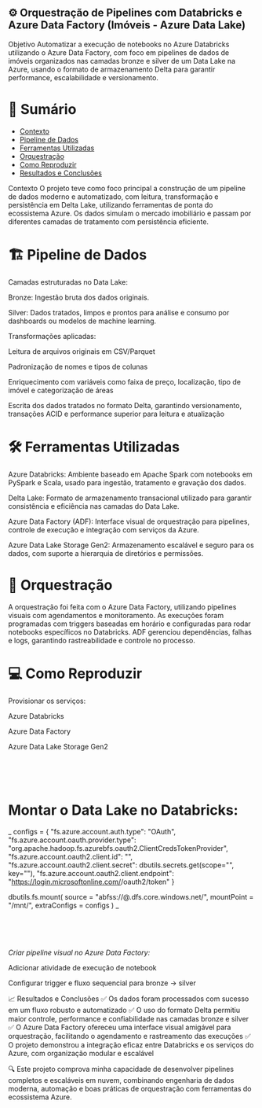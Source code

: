 ## ⚙️ Orquestração de Pipelines com Databricks e Azure Data Factory (Imóveis - Azure Data Lake)
Objetivo
Automatizar a execução de notebooks no Azure Databricks utilizando o Azure Data Factory, com foco em pipelines de dados de imóveis organizados nas camadas bronze e silver de um Data Lake na Azure, usando o formato de armazenamento Delta para garantir performance, escalabilidade e versionamento.

# 📌 Sumário
- [Contexto](#contexto)
- [Pipeline de Dados](#pipeline-de-dados)
- [Ferramentas Utilizadas](#ferramentas-utilizadas)
- [Orquestração](#orquestração)
- [Como Reproduzir](#como-reproduzir)
- [Resultados e Conclusões](#resultados-e-conclusões)

Contexto
O projeto teve como foco principal a construção de um pipeline de dados moderno e automatizado, com leitura, transformação e persistência em Delta Lake, utilizando ferramentas de ponta do ecossistema Azure. Os dados simulam o mercado imobiliário e passam por diferentes camadas de tratamento com persistência eficiente.

# 🏗 Pipeline de Dados 
Camadas estruturadas no Data Lake:

Bronze: Ingestão bruta dos dados originais.

Silver: Dados tratados, limpos e prontos para análise e consumo por dashboards ou modelos de machine learning.

Transformações aplicadas:

Leitura de arquivos originais em CSV/Parquet

Padronização de nomes e tipos de colunas

Enriquecimento com variáveis como faixa de preço, localização, tipo de imóvel e categorização de áreas

Escrita dos dados tratados no formato Delta, garantindo versionamento, transações ACID e performance superior para leitura e atualização

# 🛠 Ferramentas Utilizadas
Azure Databricks: Ambiente baseado em Apache Spark com notebooks em PySpark e Scala, usado para ingestão, tratamento e gravação dos dados.

Delta Lake: Formato de armazenamento transacional utilizado para garantir consistência e eficiência nas camadas do Data Lake.

Azure Data Factory (ADF): Interface visual de orquestração para pipelines, controle de execução e integração com serviços da Azure.

Azure Data Lake Storage Gen2: Armazenamento escalável e seguro para os dados, com suporte a hierarquia de diretórios e permissões.

# 🔄 Orquestração
A orquestração foi feita com o Azure Data Factory, utilizando pipelines visuais com agendamentos e monitoramento. As execuções foram programadas com triggers baseadas em horário e configuradas para rodar notebooks específicos no Databricks. ADF gerenciou dependências, falhas e logs, garantindo rastreabilidade e controle no processo.

# 💻 Como Reproduzir
Provisionar os serviços:

Azure Databricks

Azure Data Factory

Azure Data Lake Storage Gen2

<br/>
<br/>
<br/>

# Montar o Data Lake no Databricks:

_
configs = {
  "fs.azure.account.auth.type": "OAuth",
  "fs.azure.account.oauth.provider.type": "org.apache.hadoop.fs.azurebfs.oauth2.ClientCredsTokenProvider",
  "fs.azure.account.oauth2.client.id": "<application-id>",
  "fs.azure.account.oauth2.client.secret": dbutils.secrets.get(scope="<scope-name>", key="<key-name>"),
  "fs.azure.account.oauth2.client.endpoint": "https://login.microsoftonline.com/<tenant-id>/oauth2/token"
}

dbutils.fs.mount(
  source = "abfss://<container>@<storage>.dfs.core.windows.net/",
  mountPoint = "/mnt/<nome>",
  extraConfigs = configs
)
_

<br/>
<br/>
<br/>



*Criar pipeline visual no Azure Data Factory:*

Adicionar atividade de execução de notebook

Configurar trigger e fluxo sequencial para bronze → silver


📈 Resultados e Conclusões
✅ Os dados foram processados com sucesso em um fluxo robusto e automatizado
✅ O uso do formato Delta permitiu maior controle, performance e confiabilidade nas camadas bronze e silver
✅ O Azure Data Factory ofereceu uma interface visual amigável para orquestração, facilitando o agendamento e rastreamento das execuções
✅ O projeto demonstrou a integração eficaz entre Databricks e os serviços do Azure, com organização modular e escalável

🔍 Este projeto comprova minha capacidade de desenvolver pipelines completos e escaláveis em nuvem, combinando engenharia de dados moderna, automação e boas práticas de orquestração com ferramentas do ecossistema Azure.
